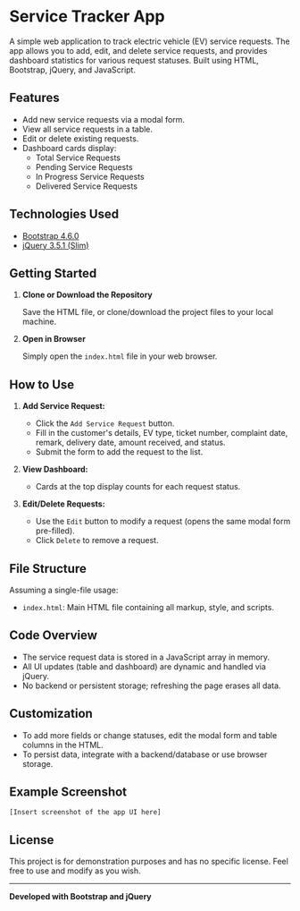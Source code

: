 # Service Tracker App

A simple web application to track electric vehicle (EV) service requests. The app allows you to add, edit, and delete service requests, and provides dashboard statistics for various request statuses. Built using HTML, Bootstrap, jQuery, and JavaScript.

## Features

- Add new service requests via a modal form.
- View all service requests in a table.
- Edit or delete existing requests.
- Dashboard cards display:
  - Total Service Requests
  - Pending Service Requests
  - In Progress Service Requests
  - Delivered Service Requests

## Technologies Used

- [Bootstrap 4.6.0](https://getbootstrap.com/)
- [jQuery 3.5.1 (Slim)](https://jquery.com/)

## Getting Started

1. **Clone or Download the Repository**

   Save the HTML file, or clone/download the project files to your local machine.

2. **Open in Browser**

   Simply open the `index.html` file in your web browser.

## How to Use

1. **Add Service Request:**
    - Click the `Add Service Request` button.
    - Fill in the customer's details, EV type, ticket number, complaint date, remark, delivery date, amount received, and status.
    - Submit the form to add the request to the list.

2. **View Dashboard:**
    - Cards at the top display counts for each request status.

3. **Edit/Delete Requests:**
    - Use the `Edit` button to modify a request (opens the same modal form pre-filled).
    - Click `Delete` to remove a request.

## File Structure

Assuming a single-file usage:

- `index.html`: Main HTML file containing all markup, style, and scripts.

## Code Overview

- The service request data is stored in a JavaScript array in memory.
- All UI updates (table and dashboard) are dynamic and handled via jQuery.
- No backend or persistent storage; refreshing the page erases all data.

## Customization

- To add more fields or change statuses, edit the modal form and table columns in the HTML.
- To persist data, integrate with a backend/database or use browser storage.

## Example Screenshot

```
[Insert screenshot of the app UI here]
```

## License

This project is for demonstration purposes and has no specific license. Feel free to use and modify as you wish.

---

**Developed with Bootstrap and jQuery**